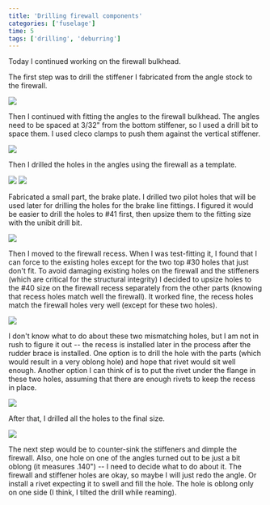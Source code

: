 ```yaml
---
title: 'Drilling firewall components'
categories: ['fuselage']
time: 5
tags: ['drilling', 'deburring']
---
```


Today I continued working on the firewall bulkhead.

<!-- more -->

The first step was to drill the stiffener I fabricated from the angle stock to the firewall.

![](0-fabricated-stiffener.jpeg)

Then I continued with fitting the angles to the firewall bulkhead. The angles need to be spaced at 3/32" from the bottom stiffener, so I used a drill bit to space them. I used cleco clamps to push them against the vertical stiffener.

![](1-clecoed-angle.jpeg)

Then I drilled the holes in the angles using the firewall as a template.

![](2-angle-drilled.jpeg)
![](3-angles-clecoed.jpeg)

Fabricated a small part, the brake plate. I drilled two pilot holes that will be used later for drilling the holes for the brake line fittings. I figured it would be easier to drill the holes to #41 first, then upsize them to the fitting size with the unibit drill bit.

![](4-fabricated-brake-plate.jpeg)

Then I moved to the firewall recess. When I was test-fitting it, I found that I can force to the existing holes except for the two top #30 holes that just don't fit. To avoid damaging existing holes on the firewall and the stiffeners (which are critical for the structural integrity) I decided to upsize holes to the #40 size on the firewall recess separately from the other parts (knowing that recess holes match well the firewall). It worked fine, the recess holes match the firewall holes very well (except for these two holes).

![](5-firewall-recess.jpeg)

I don't know what to do about these two mismatching holes, but I am not in rush to figure it out -- the recess is installed later in the process after the rudder brace is installed. One option is to drill the hole with the parts (which would result in a very oblong hole) and hope that rivet would sit well enough. Another option I can think of is to put the rivet under the flange in these two holes, assuming that there are enough rivets to keep the recess in place.

![](6-hole-mismatch.jpeg)

After that, I drilled all the holes to the final size.

![](8-everything-drilled.jpeg)

The next step would be to counter-sink the stiffeners and dimple the firewall. Also, one hole on one of the angles turned out to be just a bit oblong (it measures .140") -- I need to decide what to do about it. The firewall and stiffener holes are okay, so maybe I will just redo the angle. Or install a rivet expecting it to swell and fill the hole. The hole is oblong only on one side (I think, I tilted the drill while reaming).